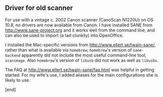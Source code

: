 ## Driver for old scanner

For use with a vintage c. 2002 Canon scanner (CanoScan N1220U) on OS 10.8, no drivers are now available from Canon. I have installed SANE from http://www.sane-project.org and it works well from the command line, and can also be used to import (a tad clunkily) into OpenOffice.

I installed the Mac-specific versions from http://www.ellert.se/twain-sane/, rather than what is available via `homebrew`; `homebrew`'s version of `sane-backend` apparently did not include the most useful command-line tool, `scanimage`. Also `homebrew`'s version of `libusb` did not work as well as `libusbx`. 

The FAQ at http://www.ellert.se/twain-sane/faq.html was helpful in getting started. For my wife's use, I added aliases for the main configurations she is likely to use.

[end]
